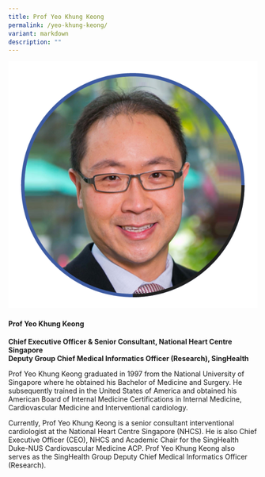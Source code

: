 ```yaml
---
title: Prof Yeo Khung Keong
permalink: /yeo-khung-keong/
variant: markdown
description: ""
---
```

<div class="row">
<div class="col is-3">
<img src="/images/Speakers_YeoKhungKeong.png">
</div>
<div class="col is-9 speaker-details">
	<h4><b>Prof Yeo Khung Keong</b></h4>
<b>Chief Executive Officer &amp; Senior Consultant, National Heart Centre Singapore<br>
	Deputy Group Chief Medical Informatics Officer (Research), SingHealth</b>
	
<p>Prof Yeo Khung Keong graduated in 1997 from the National University of Singapore where he obtained his Bachelor of Medicine and Surgery. He subsequently trained in the United States of America and obtained his American Board of Internal Medicine Certifications in Internal Medicine, Cardiovascular Medicine and Interventional cardiology. </p>

<p>Currently, Prof Yeo Khung Keong is a senior consultant interventional cardiologist at the National Heart Centre Singapore
(NHCS). He is also Chief Executive Officer (CEO), NHCS and Academic Chair for the SingHealth Duke-NUS Cardiovascular Medicine ACP. Prof Yeo Khung Keong also serves as the SingHealth Group Deputy Chief Medical Informatics Officer (Research).
</p>
</div>
</div>